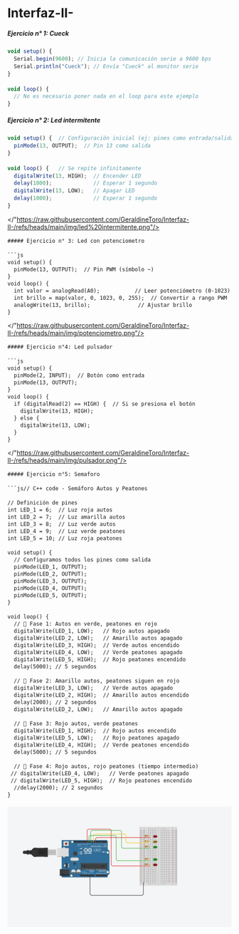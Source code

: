 # Interfaz-II-

##### Ejercicio n° 1: Cueck

```js
void setup() {
  Serial.begin(9600); // Inicia la comunicación serie a 9600 bps
  Serial.println("Cueck"); // Envía "Cueck" al monitor serie
}

void loop() {
  // No es necesario poner nada en el loop para este ejemplo
}
```
##### Ejercicio n° 2: Led intermitente

```js
void setup() {  // Configuración inicial (ej: pines como entrada/salida)
  pinMode(13, OUTPUT);  // Pin 13 como salida
}

void loop() {   // Se repite infinitamente
  digitalWrite(13, HIGH);  // Encender LED
  delay(1000);             // Esperar 1 segundo
  digitalWrite(13, LOW);   // Apagar LED
  delay(1000);             // Esperar 1 segundo
}
```
</"https://raw.githubusercontent.com/GeraldineToro/Interfaz-II-/refs/heads/main/img/led%20intermitente.png"/>
```
##### Ejercicio n° 3: Led con potenciometro

```js
void setup() {
  pinMode(13, OUTPUT);  // Pin PWM (símbolo ~)
}
void loop() {
  int valor = analogRead(A0);           // Leer potenciómetro (0-1023)
  int brillo = map(valor, 0, 1023, 0, 255);  // Convertir a rango PWM
  analogWrite(13, brillo);               // Ajustar brillo
}
```
</"https://raw.githubusercontent.com/GeraldineToro/Interfaz-II-/refs/heads/main/img/potenciometro.png"/>
```
##### Ejercicio n°4: Led pulsador

```js
void setup() {
  pinMode(2, INPUT);  // Botón como entrada
  pinMode(13, OUTPUT);
}
void loop() {
  if (digitalRead(2) == HIGH) {  // Si se presiona el botón
    digitalWrite(13, HIGH);
  } else {
    digitalWrite(13, LOW);
  }
}
```
</"https://raw.githubusercontent.com/GeraldineToro/Interfaz-II-/refs/heads/main/img/pulsador.png"/>
```
##### Ejercicio n°5: Semaforo

```js// C++ code - Semáforo Autos y Peatones

// Definición de pines
int LED_1 = 6;  // Luz roja autos
int LED_2 = 7;  // Luz amarilla autos
int LED_3 = 8;  // Luz verde autos
int LED_4 = 9;  // Luz verde peatones
int LED_5 = 10; // Luz roja peatones

void setup() {
  // Configuramos todos los pines como salida
  pinMode(LED_1, OUTPUT);
  pinMode(LED_2, OUTPUT);
  pinMode(LED_3, OUTPUT);
  pinMode(LED_4, OUTPUT);
  pinMode(LED_5, OUTPUT);
}

void loop() {
  // 🚦 Fase 1: Autos en verde, peatones en rojo
  digitalWrite(LED_1, LOW);   // Rojo autos apagado
  digitalWrite(LED_2, LOW);   // Amarillo autos apagado
  digitalWrite(LED_3, HIGH);  // Verde autos encendido
  digitalWrite(LED_4, LOW);   // Verde peatones apagado
  digitalWrite(LED_5, HIGH);  // Rojo peatones encendido
  delay(5000); // 5 segundos

  // 🚦 Fase 2: Amarillo autos, peatones siguen en rojo
  digitalWrite(LED_3, LOW);   // Verde autos apagado
  digitalWrite(LED_2, HIGH);  // Amarillo autos encendido
  delay(2000); // 2 segundos
  digitalWrite(LED_2, LOW);   // Amarillo autos apagado

  // 🚦 Fase 3: Rojo autos, verde peatones
  digitalWrite(LED_1, HIGH);  // Rojo autos encendido
  digitalWrite(LED_5, LOW);   // Rojo peatones apagado
  digitalWrite(LED_4, HIGH);  // Verde peatones encendido
  delay(5000); // 5 segundos

  // 🚦 Fase 4: Rojo autos, rojo peatones (tiempo intermedio)
 // digitalWrite(LED_4, LOW);   // Verde peatones apagado
 // digitalWrite(LED_5, HIGH);  // Rojo peatones encendido
  //delay(2000); // 2 segundos
}
```
##### <img src="https://raw.githubusercontent.com/GeraldineToro/Interfaz-II-/refs/heads/main/img/semaforo.png"/>

```


